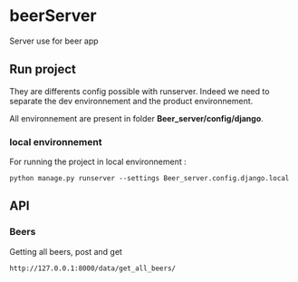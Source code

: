 # beerServer
Server use for beer app

## Run project
They are differents config possible with runserver. Indeed we need to separate the dev environnement and the product environnement.

All environnement are present in folder **Beer_server/config/django**.

### local environnement
For running the project in local environnement :

```
python manage.py runserver --settings Beer_server.config.django.local
```
## API

### Beers
Getting all beers, post and get
```
http://127.0.0.1:8000/data/get_all_beers/
```

